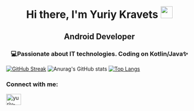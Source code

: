 <h1 align="center">Hi there, I'm Yuriy Kravets
<img src="https://github.com/blackcater/blackcater/raw/main/images/Hi.gif" height="32"/></h1>
<h2 align = "center"> Android Developer</h2>
<h3 align="center"> 💻Passionate about IT technologies. Coding on Kotlin/Java✨</h3>

[![GitHub Streak](https://github-readme-streak-stats.herokuapp.com/?user=yuriycode)](https://git.io/streak-stats)
![Anurag's GitHub stats](https://github-readme-stats.vercel.app/api?username=yuriycode&show_icons=true&theme=radical)
[![Top Langs](https://github-readme-stats.vercel.app/api/top-langs/?username=yuriycode&layout=compact)](https://github.com/yuriycode/github-readme-stats)

<h3 align="left">Connect with me:</h3>
<p align="left">
<a href="https://linkedin.com/in/yuriy-kravets-01902822a" target="blank"><img align="center" src="https://raw.githubusercontent.com/rahuldkjain/github-profile-readme-generator/master/src/images/icons/Social/linked-in-alt.svg" alt="yuriy-kravets-01902822a" height="30" width="40" /></a>
</p>
